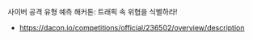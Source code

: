 사이버 공격 유형 예측 해커톤: 트래픽 속 위협을 식별하라!
  - https://dacon.io/competitions/official/236502/overview/description
